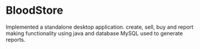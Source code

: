 # BloodStore
Implemented a standalone desktop application. create, sell, buy and report making functionality using java and database MySQL used to generate reports.
